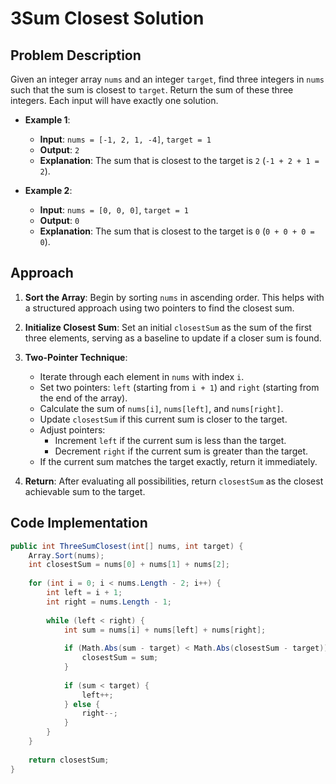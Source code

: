 # 3Sum Closest Solution

## Problem Description

Given an integer array `nums` and an integer `target`, find three integers in `nums` such that the sum is closest to
`target`. Return the sum of these three integers. Each input will have exactly one solution.

- **Example 1**:
    - **Input**: `nums = [-1, 2, 1, -4]`, `target = 1`
    - **Output**: `2`
    - **Explanation**: The sum that is closest to the target is `2` (`-1 + 2 + 1 = 2`).

- **Example 2**:
    - **Input**: `nums = [0, 0, 0]`, `target = 1`
    - **Output**: `0`
    - **Explanation**: The sum that is closest to the target is `0` (`0 + 0 + 0 = 0`).

## Approach

1. **Sort the Array**: Begin by sorting `nums` in ascending order. This helps with a structured approach using two
   pointers to find the closest sum.

2. **Initialize Closest Sum**: Set an initial `closestSum` as the sum of the first three elements, serving as a baseline
   to update if a closer sum is found.

3. **Two-Pointer Technique**:
    - Iterate through each element in `nums` with index `i`.
    - Set two pointers: `left` (starting from `i + 1`) and `right` (starting from the end of the array).
    - Calculate the sum of `nums[i]`, `nums[left]`, and `nums[right]`.
    - Update `closestSum` if this current sum is closer to the target.
    - Adjust pointers:
        - Increment `left` if the current sum is less than the target.
        - Decrement `right` if the current sum is greater than the target.
    - If the current sum matches the target exactly, return it immediately.

4. **Return**: After evaluating all possibilities, return `closestSum` as the closest achievable sum to the target.

## Code Implementation

```csharp
public int ThreeSumClosest(int[] nums, int target) {
    Array.Sort(nums);
    int closestSum = nums[0] + nums[1] + nums[2];
    
    for (int i = 0; i < nums.Length - 2; i++) {
        int left = i + 1;
        int right = nums.Length - 1;
        
        while (left < right) {
            int sum = nums[i] + nums[left] + nums[right];
            
            if (Math.Abs(sum - target) < Math.Abs(closestSum - target)) {
                closestSum = sum;
            }
            
            if (sum < target) {
                left++;
            } else {
                right--;
            }
        }
    }
    
    return closestSum;
}
